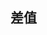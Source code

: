 <!--
 * @Description: file content
 * @Author: RongWei
 * @Date: 2019-09-27 14:23:52
 * @LastEditors: RongWei
 * @LastEditTime: 2019-09-27 14:23:52
 -->
## 差值